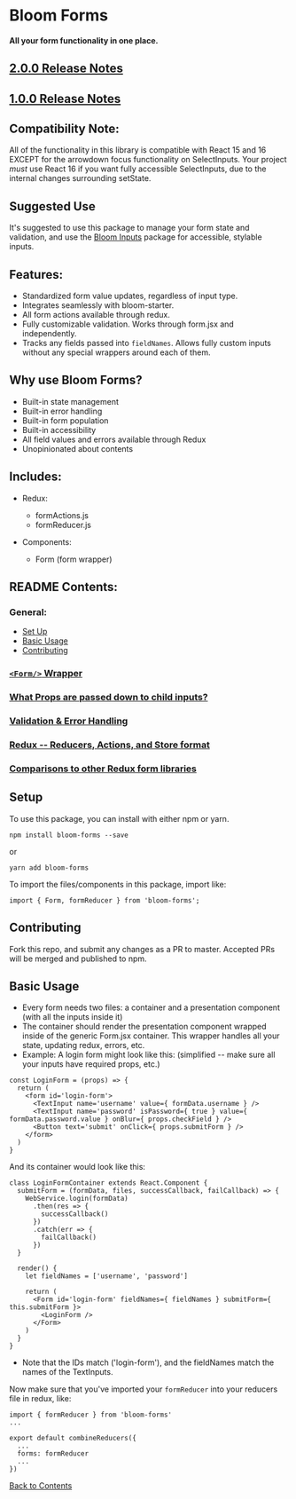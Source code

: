 # Bloom Forms

#### All your form functionality in one place.

## [2.0.0 Release Notes](https://github.com/vineyard-bloom/bloom-forms/blob/master/docs/RELEASE-NOTES-2.md)
## [1.0.0 Release Notes](https://github.com/vineyard-bloom/bloom-forms/blob/master/docs/RELEASE-NOTES-1.md)

## Compatibility Note:
All of the functionality in this library is compatible with React 15 and 16 EXCEPT for the arrowdown focus functionality on SelectInputs. Your project *must* use React 16 if you want fully accessible SelectInputs, due to the internal changes surrounding setState.

## Suggested Use
It's suggested to use this package to manage your form state and validation, and use the [Bloom Inputs](https://github.com/vineyard-bloom/bloom-forms/blob/master/docs/inputs.md) package for accessible, stylable inputs.

## Features:
- Standardized form value updates, regardless of input type.
- Integrates seamlessly with bloom-starter.
- All form actions available through redux.
- Fully customizable validation. Works through form.jsx and independently.
- Tracks any fields passed into `fieldNames`. Allows fully custom inputs without any special wrappers around each of them.

## Why use Bloom Forms?
* Built-in state management
* Built-in error handling
* Built-in form population
* Built-in accessibility
* All field values and errors available through Redux
* Unopinionated about contents

## Includes:
* Redux:
    - formActions.js
    - formReducer.js

* Components:
    - Form (form wrapper)

## README Contents:
### General:
- [Set Up](https://github.com/vineyard-bloom/bloom-forms#set-up)
- [Basic Usage](https://github.com/vineyard-bloom/bloom-forms#basic-usage)
- [Contributing](https://github.com/vineyard-bloom/bloom-forms#contributing)

### [`<Form/>` Wrapper](https://github.com/vineyard-bloom/bloom-forms/blob/master/docs/form.md)
### [What Props are passed down to child inputs?](https://github.com/vineyard-bloom/bloom-forms/blob/master/docs/children-props.md)
### [Validation & Error Handling](https://github.com/vineyard-bloom/bloom-forms/blob/master/docs/validate-as-options.md)
### [Redux -- Reducers, Actions, and Store format](https://github.com/vineyard-bloom/bloom-forms/blob/master/docs/redux.md)
### [Comparisons to other Redux form libraries](https://github.com/vineyard-bloom/bloom-forms/blob/master/docs/comparison.md)

## Setup
To use this package, you can install with either npm or yarn.
```
npm install bloom-forms --save
```
or
```
yarn add bloom-forms
```

To import the files/components in this package, import like:
```
import { Form, formReducer } from 'bloom-forms';
```

## Contributing
Fork this repo, and submit any changes as a PR to master. Accepted PRs will be merged and published to npm.

## Basic Usage
- Every form needs two files: a container and a presentation component (with all the inputs inside it)
- The container should render the presentation component wrapped inside of the generic Form.jsx container. This wrapper handles all your state, updating redux, errors, etc.
- Example:
A login form might look like this: (simplified -- make sure all your inputs have required props, etc.)
```
const LoginForm = (props) => {
  return (
    <form id='login-form'>
      <TextInput name='username' value={ formData.username } />
      <TextInput name='password' isPassword={ true } value={ formData.password.value } onBlur={ props.checkField } />
      <Button text='submit' onClick={ props.submitForm } />
    </form>
  )
}
```
And its container would look like this:
```
class LoginFormContainer extends React.Component {
  submitForm = (formData, files, successCallback, failCallback) => {
    WebService.login(formData)
      .then(res => {
        successCallback()
      })
      .catch(err => {
        failCallback()
      })
  }

  render() {
    let fieldNames = ['username', 'password']
  
    return (
      <Form id='login-form' fieldNames={ fieldNames } submitForm={ this.submitForm }>
        <LoginForm />
      </Form>
    )
  }
}
```
- Note that the IDs match ('login-form'), and the fieldNames match the names of the TextInputs.

Now make sure that you've imported your `formReducer` into your reducers file in redux, like:
```
import { formReducer } from 'bloom-forms'
...

export default combineReducers({
  ...
  forms: formReducer
  ...
})
```

[Back to Contents](https://github.com/vineyard-bloom/bloom-forms#readme-contents)
